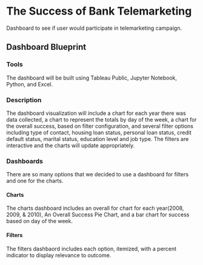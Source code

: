 # The Success of Bank Telemarketing
Dashboard to see if user would participate in telemarketing campaign.

## Dashboard Blueprint


### Tools
The dashboard will be built using Tableau Public, Jupyter Notebook, Python, and Excel.

### Description
The dashboard visualization will include a chart for each year there was data collected, a chart to represent the totals by day of the week, a chart for the overall success, based on filter configuration, and several filter options including type of contact, housing loan status, personal loan status, credit default status, marital status, education level and job type. The filters are interactive and the charts will update appropriately.

### Dashboards
There are so many options that we decided to use a dashboard for filters and one for the charts.

#### Charts
The charts dashboard includes an overall for chart for each year(2008, 2009, & 2010), An Overall Success Pie Chart, and a bar chart for success based on day of the week.

#### Filters
The filters dashbaord includes each option, itemized, with a percent indicator to display relevance to outcome.
